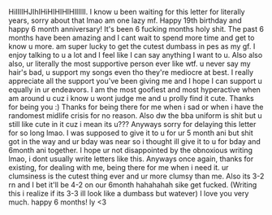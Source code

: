 HiIIIIHJIhIHiHIHIHIHIIIIII. I know u been waiting for this letter for literally years, sorry about that lmao am one lazy mf. Happy 19th birthday and happy 6 month anniversary! It's been 6 fucking months holy shit. The past 6 months have been amazing and I cant wait to spend more time and get to know u more. am super lucky to get the cutest dumbass in pes as my gf.  I enjoy talking to u a lot and I feel like I can say anything I want to u. Also also also, ur literally the most supportive person ever like wtf. u never say my hair's bad, u support my songs even tho they're mediocre at best. I really appreciate all the support you've been giving me and I hope I can support u equally in ur endeavors. I am the most goofiest and most hyperactive when am around u cuz i know u wont judge me and u prolly find it cute. Thanks for being you :) Thanks for being there for me when i sad or when i have the randomest midlife crisis for no reason. Also dw the bba uniform is shit but u still like cute in it cuz i mean its u??? Anyways sorry for delaying this letter for so long lmao. I was supposed to give it to u for ur 5 month ani but shit got in the way and ur bday was near so i thought ill give it to u for bday and 6month ani together. I hope ur not disappointed by the obnoxious writing lmao, i dont usually write letters like this. Anyways once again, thanks for existing, for dealing with me, being there for me when i need it. ur clumsiness is the cutest thing ever and ur more clumsy than me. Also its 3-2 rn and I bet it'll be 4-2 on our 6month hahahahah sike get fucked. (Writing this i realize if its 3-3 ill look like a dumbass but watever) I love you very much. happy 6 months! ly <3 